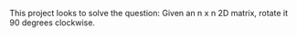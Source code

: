 This project looks to solve the question: Given an n x n 2D matrix, rotate it 90 degrees clockwise.
